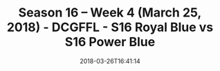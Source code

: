 ---
title: Season 16 – Week 4 (March 25, 2018) - DCGFFL - S16 Royal Blue vs S16 Power
  Blue
teams-score:
- team: _teams/s16-royal-blue.md
  score: 30
- team: _teams/s16-power-blue.md
  score: 26
mvp: Kirk Yancey, Aaron Beck
game-ball: Ben Hunt, Mark Summerside
sportsperson: "#todd, Patrick Smith"
season: 16
week: 4
date: '2018-03-26T16:41:14'
pageid: season-16-week-4-march-25-2018-6365-vs-6356
---